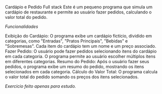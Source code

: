 Cardápio e Pedido Full stack
Este é um pequeno programa que simula um cardápio de restaurante e permite ao usuário fazer pedidos, calculando o valor total do pedido.

*Funcionalidades*

Exibição do Cardápio: O programa exibe um cardápio fictício, dividido em categorias, como "Entradas", "Pratos Principais", "Bebidas" e "Sobremesas". Cada item do cardápio tem um nome e um preço associado.
Fazer Pedido: O usuário pode fazer pedidos selecionando itens do cardápio em cada categoria. O programa permite ao usuário escolher múltiplos itens em diferentes categorias.
Resumo do Pedido: Após o usuário fazer seus pedidos, o programa exibe um resumo do pedido, mostrando os itens selecionados em cada categoria.
Cálculo do Valor Total: O programa calcula o valor total do pedido somando os preços dos itens selecionados.

*Exercicio feito apenas para estudo.*

